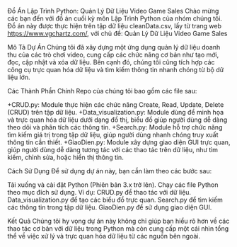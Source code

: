 Đồ Án Lập Trình Python: Quản Lý Dữ Liệu Video Game Sales
Chào mừng các bạn đến với đồ án cuối kỳ môn Lập Trình Python của nhóm chúng tôi. Đồ án này được thực hiện trên tập dữ liệu cleanData.csv, lấy từ trang web https://www.vgchartz.com/, với chủ đề: Quản Lý Dữ Liệu Video Game Sales

Mô Tả Dự Án
Chúng tôi đã xây dựng một ứng dụng quản lý dữ liệu doanh thu của các trò chơi video, cung cấp các chức năng cơ bản như tạo mới, đọc, cập nhật và xóa dữ liệu. Bên cạnh đó, chúng tôi cũng tích hợp các công cụ trực quan hóa dữ liệu và tìm kiếm thông tin nhanh chóng từ bộ dữ liệu lớn.

Các Thành Phần Chính
Repo của chúng tôi bao gồm các file sau:

+CRUD.py: Module thực hiện các chức năng Create, Read, Update, Delete (CRUD) trên tập dữ liệu.
+Data_visualization.py: Module dùng để minh họa và trực quan hóa dữ liệu dưới dạng đồ thị, biểu đồ giúp người dùng dễ dàng theo dõi và phân tích các thông tin.
+Search.py: Module hỗ trợ chức năng tìm kiếm giá trị trong tập dữ liệu, giúp người dùng nhanh chóng truy xuất thông tin cần thiết.
+GiaoDien.py: Module xây dựng giao diện GUI trực quan, giúp người dùng dễ dàng tương tác với các thao tác trên dữ liệu, như tìm kiếm, chỉnh sửa, hoặc hiển thị thông tin.

Cách Sử Dụng
Để sử dụng dự án này, bạn cần làm theo các bước sau:

Tải xuống và cài đặt Python (Phiên bản 3.x trở lên).
Chạy các file Python theo mục đích sử dụng. Ví dụ:
CRUD.py để thao tác với dữ liệu.
Data_visualization.py để tạo các biểu đồ trực quan.
Search.py để tìm kiếm các thông tin trong tập dữ liệu.
GiaoDien.py để sử dụng giao diện GUI.


Kết Quả
Chúng tôi hy vọng dự án này không chỉ giúp bạn hiểu rõ hơn về các thao tác cơ bản với dữ liệu trong Python mà còn cung cấp một cái nhìn tổng thể về việc xử lý và trực quan hóa dữ liệu từ các nguồn bên ngoài.
